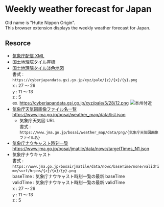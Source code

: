 # Weekly weather forecast for Japan
Old name is "Hutte Nippon Origin".  
This browser extension displays the weekly weather forecast for Japan.

## Resorce
* [気象庁配信 XML](https://xml.kishou.go.jp/xmlpull.html)
* [国土地理院タイル座標](https://maps.gsi.go.jp/development/tileCoordCheck.html#5/35.362/138.731)
* [国土地理院タイル淡色地図](https://maps.gsi.go.jp/development/ichiran.html#pale)  
  書式 :   
  `https://cyberjapandata.gsi.go.jp/xyz/pale/{z}/{x}/{y}.png`  
  x : 27 〜 29  
  y : 11 〜 13  
  z : 5  
  ex. https://cyberjapandata.gsi.go.jp/xyz/pale/5/28/12.png
  ![本州付近](https://cyberjapandata.gsi.go.jp/xyz/pale/5/28/12.png "国土地理院淡色地図本州付近サンプル")  
* [気象庁天気図画像ファイル名一覧](https://www.jma.go.jp/bosai/weather_map/data/list.json)   
  https://www.jma.go.jp/bosai/weather_map/data/list.json
  * 気象庁天気図 URL  
  書式 :   
  `https://www.jma.go.jp/bosai/weather_map/data/png/{気象庁天気図画像ファイル名}`  
* [気象庁ナウキャスト時刻一覧](https://www.jma.go.jp/bosai/jmatile/data/nowc/targetTimes_N1.json)  
  https://www.jma.go.jp/bosai/jmatile/data/nowc/targetTimes_N1.json
* 気象庁ナウキャスト  
  書式 :  
  `https://www.jma.go.jp/bosai/jmatile/data/nowc/baseTime/none/validTime/surf/hrpns/{z}/{x}/{y}.png`  
  baseTime : 気象庁ナウキャスト時刻一覧の最新 baseTime  
  validTime : 気象庁ナウキャスト時刻一覧の最新 validTime  
  x : 27 〜 29  
  y : 11 〜 13  
  z : 5  

